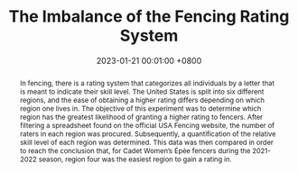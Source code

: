 ---
title:          "The Imbalance of the Fencing Rating System"
date:           2023-01-21 00:01:00 +0800
selected:       false
pub:            ""
pub_date:       ""
abstract: >-
  In fencing, there is a rating system that categorizes all individuals by a letter that is meant to indicate their skill level. The United States is split into six different regions, and the ease of obtaining a higher rating differs depending on which region one lives in. The objective of this experiment was to determine which region has the greatest likelihood of granting a higher rating to fencers. After filtering a spreadsheet found on the official USA Fencing website, the number of raters in each region was procured. Subsequently, a quantification of the relative skill level of each region was determined. This data was then compared in order to reach the conclusion that, for Cadet Women’s Épée fencers during the 2021-2022 season, region four was the easiest region to gain a rating in.

cover:          /assets/images/covers/temp-fencing.jpg
authors:
  - Bomie Jun
links:
  Presentation: assets/files/Fencing_Presentation.pdf
  # Paper: https://www.biorxiv.org
  # Code: https://github.com
  # Unsplash: https://unsplash.com/photos/orange-fruit-on-white-table-cloth-ISX_imp8t1o
---